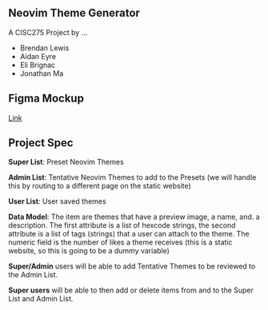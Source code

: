 ## Neovim Theme Generator

A CISC275 Project by ...

- Brendan Lewis
- Aidan Eyre
- Eli Brignac
- Jonathan Ma

## Figma Mockup

[Link](https://www.figma.com/file/8sxJ7j3UE24UECSS2fkmjg/Neovim-Theme-Generator?node-id=2107-2109&t=SrqUOUIona8FqrsP-0)


## Project Spec

**Super List**: Preset Neovim Themes


**Admin List**: Tentative Neovim Themes to add to the Presets (we will handle
this by routing to a different page on the static website)


**User List**: User saved themes


**Data Model**: The item are themes that have a preview image, a name, and. a description. The first attribute is a list of hexcode strings, the second attribute is a list of tags (strings) that a user can attach to the theme. The numeric field is the number of likes a theme receives (this is a static website, so this is going to be a dummy variable)


**Super/Admin** users will be able to add Tentative Themes to be reviewed
to the Admin List.


**Super users** will be able to then add or delete items from and to the Super List and Admin List.